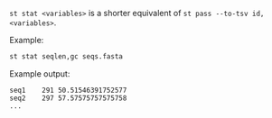`st stat <variables>` is a shorter equivalent of `st pass --to-tsv id,<variables>`.

Example:

```sh
st stat seqlen,gc seqs.fasta
```

Example output:

```
seq1	291	50.51546391752577
seq2	297	57.57575757575758
...
```
